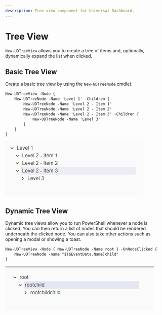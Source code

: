 ```yaml
---
description: Tree view component for Universal Dashboard.
---
```


# Tree View

`New-UDTreeView` allows you to create a tree of items and, optionally, dynamically expand the list when clicked.

## Basic Tree View 

Create a basic tree view by using the `New-UDTreeNode` cmdlet. 

```text
New-UDTreeView -Node {
    New-UDTreeNode -Name 'Level 1' -Children {
        New-UDTreeNode -Name 'Level 2 - Item 1' 
        New-UDTreeNode -Name 'Level 2 - Item 2'
        New-UDTreeNode -Name 'Level 2 - Item 3' -Children {
            New-UDTreeNode -Name 'Level 3'
        }
    }
}
```

![Basic Tree View](../../../.gitbook/assets/image%20%28163%29.png)

## Dynamic Tree View

Dynamic tree views allow you to run PowerShell whenever a node is clicked. You can then return a list of nodes that should be rendered underneath the clicked node. You can also take other actions such as opening a modal or showing a toast. 

```text
New-UDTreeView -Node { New-UDTreeNode -Name root } -OnNodeClicked {
    New-UDTreeNode -name "$($EventData.Name)child"
}
```

![Dynamic Tree View](../../../.gitbook/assets/image%20%28161%29.png)



